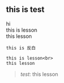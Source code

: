 ## this is test
hi<br>
this is lesson<br>
this lesson

``this is 反白``

```
this is lesson<br>
this lesson
```

>_test_:
this lesson
